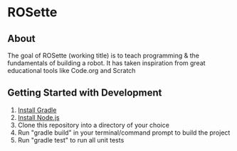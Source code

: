 # ROSette

## About

The goal of ROSette (working title) is to teach programming & the fundamentals of building a robot. It has taken inspiration from great educational tools like Code.org and Scratch

## Getting Started with Development
1. [Install Gradle](https://gradle.org/install/)
2. [Install Node.js](https://nodejs.org/en/)
3. Clone this repository into a directory of your choice
4. Run "gradle build" in your terminal/command prompt to build the project
5. Run "gradle test" to run all unit tests
